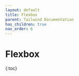 ```yaml
---
layout: default
title: Flexbox
parent: Tailwind Documentation
has_children: true
nav_order: 6
---
```


# Flexbox

{:toc}